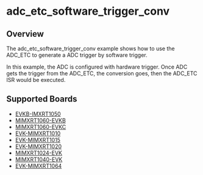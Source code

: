 # adc_etc_software_trigger_conv

## Overview

The adc_etc_software_trigger_conv example shows how to use the ADC_ETC to generate a ADC trigger by software trigger.

In this example, the ADC is configured with hardware trigger. Once ADC gets the trigger from the ADC_ETC, the conversion goes,
then the ADC_ETC ISR would be executed.

## Supported Boards
- [EVKB-IMXRT1050](../../../../_boards/evkbimxrt1050/driver_examples/adc_etc/adc_etc_software_trigger_conv/example_board_readme.md)
- [MIMXRT1060-EVKB](../../../../_boards/evkbmimxrt1060/driver_examples/adc_etc/adc_etc_software_trigger_conv/example_board_readme.md)
- [MIMXRT1060-EVKC](../../../../_boards/evkcmimxrt1060/driver_examples/adc_etc/adc_etc_software_trigger_conv/example_board_readme.md)
- [EVK-MIMXRT1010](../../../../_boards/evkmimxrt1010/driver_examples/adc_etc/adc_etc_software_trigger_conv/example_board_readme.md)
- [EVK-MIMXRT1015](../../../../_boards/evkmimxrt1015/driver_examples/adc_etc/adc_etc_software_trigger_conv/example_board_readme.md)
- [EVK-MIMXRT1020](../../../../_boards/evkmimxrt1020/driver_examples/adc_etc/adc_etc_software_trigger_conv/example_board_readme.md)
- [MIMXRT1024-EVK](../../../../_boards/evkmimxrt1024/driver_examples/adc_etc/adc_etc_software_trigger_conv/example_board_readme.md)
- [MIMXRT1040-EVK](../../../../_boards/evkmimxrt1040/driver_examples/adc_etc/adc_etc_software_trigger_conv/example_board_readme.md)
- [EVK-MIMXRT1064](../../../../_boards/evkmimxrt1064/driver_examples/adc_etc/adc_etc_software_trigger_conv/example_board_readme.md)
